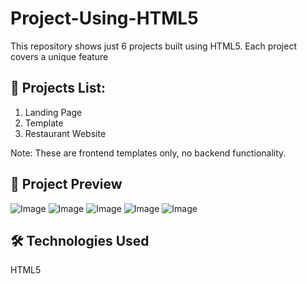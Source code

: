 # Project-Using-HTML5
This repository shows just 6 projects built using HTML5. 
Each project covers a unique feature

## 📁 Projects List:
1. Landing Page
2. Template
3. Restaurant Website

Note: These are frontend templates only, no backend functionality.

## 🎨 Project Preview  
![Image](https://github.com/user-attachments/assets/ce831e8a-670b-4e61-9b24-d86aef55e40e)
![Image](https://github.com/user-attachments/assets/046ca15c-c919-464c-90f9-97505fbd953a)
![Image](https://github.com/user-attachments/assets/7985814c-85d2-4881-ae44-cce8c724ed46)
![Image](https://github.com/user-attachments/assets/7b06fd6d-b7e4-4bf4-87bc-22a028c0931b)
![Image](https://github.com/user-attachments/assets/4e762a3f-39a6-4859-a145-6c3a2b6f64f3)

## 🛠 Technologies Used  
HTML5
